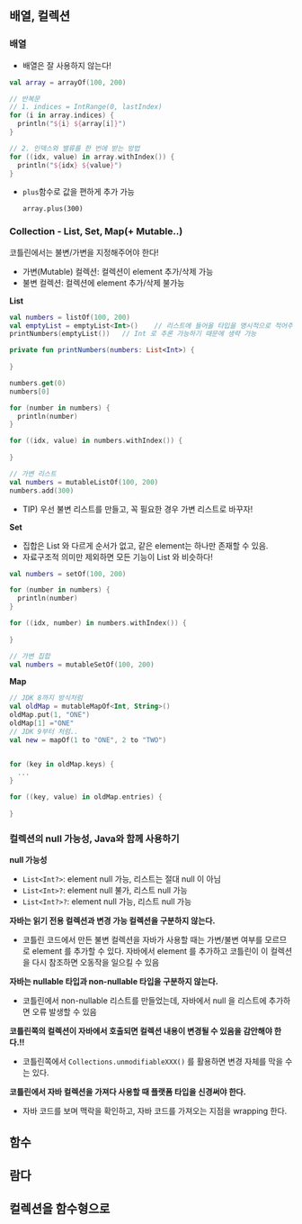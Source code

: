 ## 배열, 컬렉션

### 배열

- 배열은 잘 사용하지 않는다!

``` kotlin
val array = arrayOf(100, 200)

// 반복문
// 1. indices = IntRange(0, lastIndex)
for (i in array.indices) {
  println("${i} ${array[i]}")
}

// 2. 인덱스와 밸류를 한 번에 받는 방법
for ((idx, value) in array.withIndex()) {
  println("${idx} ${value}")
}
```

- `plus`함수로 값을 편하게 추가 가능

  `array.plus(300)`



### Collection - List, Set, Map(+ Mutable..)

코틀린에서는 불변/가변을 지정해주어야 한다!

- 가변(Mutable) 컬렉션: 컬렉션이 element 추가/삭제 가능
- 불변 컬렉션: 컬렉션에 element 추가/삭제 불가능



**List**

``` kotlin
val numbers = listOf(100, 200)
val emptyList = emptyList<Int>()	// 리스트에 들어올 타입을 명시적으로 적어주어야 함
printNumbers(emptyList())	// Int 로 추론 가능하기 때문에 생략 가능

private fun printNumbers(numbers: List<Int>) {
  
}

numbers.get(0)
numbers[0]

for (number in numbers) {
  println(number)
}

for ((idx, value) in numbers.withIndex()) {
  
}

// 가변 리스트
val numbers = mutableListOf(100, 200)
numbers.add(300)
```

- TIP) 우선 불변 리스트를 만들고, 꼭 필요한 경우 가변 리스트로 바꾸자!



**Set**

- 집합은 List 와 다르게 순서가 없고, 같은 element는 하나만 존재할 수 있음.
- 자료구조적 의미만 제외하면 모든 기능이 List 와 비슷하다!

``` kotlin
val numbers = setOf(100, 200)

for (number in numbers) {
  println(number)
}

for ((idx, number) in numbers.withIndex()) {
  
}

// 가변 집합
val numbers = mutableSetOf(100, 200)
```



**Map**

``` kotlin
// JDK 8까지 방식처럼
val oldMap = mutableMapOf<Int, String>()
oldMap.put(1, "ONE")
oldMap[1] ="ONE"
// JDK 9부터 처럼..
val new = mapOf(1 to "ONE", 2 to "TWO")


for (key in oldMap.keys) {
  ...
}

for ((key, value) in oldMap.entries) {
  
}
```



### 컬렉션의 null 가능성, Java와 함께 사용하기

**null 가능성**

- `List<Int?>`: element null 가능, 리스트는 절대 null 이 아님
- `List<Int>?`: element null 불가, 리스트 null 가능
- `List<Int?>?`: element null 가능, 리스트 null 가능



**자바는 읽기 전용 컬렉션과 변경 가능 컬렉션을 구분하지 않는다.**

- 코틀린 코드에서 만든 불변 컬렉션을 자바가 사용할 때는 가변/불변 여부를 모르므로 element 를 추가할 수 있다. 자바에서 element 를 추가하고 코틀린이 이 컬렉션을 다시 참조하면 오동작을 일으킬 수 있음



**자바는 nullable 타입과 non-nullable 타입을 구분하지 않는다.**

- 코틀린에서 non-nullable 리스트를 만들었는데, 자바에서 null 을 리스트에 추가하면 오류 발생할 수 있음



**코틀린쪽의 컬렉션이 자바에서 호출되면 컬렉션 내용이 변경될 수 있음을 감안해야 한다.!!**

- 코틀린쪽에서 `Collections.unmodifiableXXX()` 를 활용하면 변경 자체를 막을 수는 있다.



**코틀린에서 자바 컬렉션을 가져다 사용할 때 플랫폼 타입을 신경써야 한다.**

- 자바 코드를 보며 맥락을 확인하고, 자바 코드를 가져오는 지점을 wrapping 한다.



## 함수











## 람다











## 컬렉션을 함수형으로








